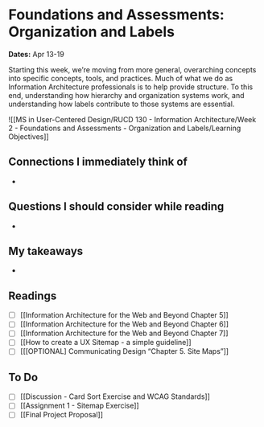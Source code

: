 # Foundations and Assessments: Organization and Labels
**Dates:** Apr 13-19

Starting this week, we’re moving from more general, overarching concepts into specific concepts, tools, and practices. Much of what we do as Information Architecture professionals is to help provide structure. To this end, understanding how hierarchy and organization systems work, and understanding how labels contribute to those systems are essential.

![[MS in User-Centered Design/RUCD 130 - Information Architecture/Week 2 - Foundations and Assessments - Organization and Labels/Learning Objectives]]

## Connections I immediately think of
- 

## Questions I should consider while reading
- 

## My takeaways
- 


## Readings
- [ ] [[Information Architecture for the Web and Beyond Chapter 5]]
- [ ] [[Information Architecture for the Web and Beyond Chapter 6]]
- [ ] [[Information Architecture for the Web and Beyond Chapter 7]]
- [ ] [[How to create a UX Sitemap - a simple guideline]]
- [ ] [[[OPTIONAL] Communicating Design “Chapter 5. Site Maps”]]

## To Do
- [ ] [[Discussion - Card Sort Exercise and WCAG Standards]]
- [ ] [[Assignment 1 - Sitemap Exercise]]
- [ ] [[Final Project Proposal]]
